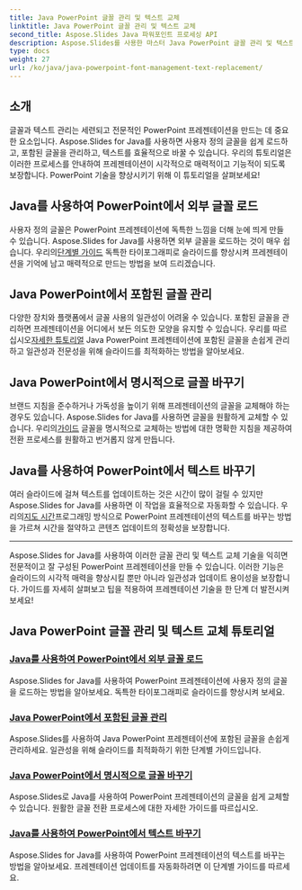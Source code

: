 ```yaml
---
title: Java PowerPoint 글꼴 관리 및 텍스트 교체
linktitle: Java PowerPoint 글꼴 관리 및 텍스트 교체
second_title: Aspose.Slides Java 파워포인트 프로세싱 API
description: Aspose.Slides를 사용한 마스터 Java PowerPoint 글꼴 관리 및 텍스트 대체. 사용자 정의 글꼴을 로드하고, 포함된 글꼴을 관리하고, 텍스트를 원활하게 바꾸는 방법을 알아보세요.
type: docs
weight: 27
url: /ko/java/java-powerpoint-font-management-text-replacement/
---
```

## 소개

글꼴과 텍스트 관리는 세련되고 전문적인 PowerPoint 프레젠테이션을 만드는 데 중요한 요소입니다. Aspose.Slides for Java를 사용하면 사용자 정의 글꼴을 쉽게 로드하고, 포함된 글꼴을 관리하고, 텍스트를 효율적으로 바꿀 수 있습니다. 우리의 튜토리얼은 이러한 프로세스를 안내하여 프레젠테이션이 시각적으로 매력적이고 기능적이 되도록 보장합니다. PowerPoint 기술을 향상시키기 위해 이 튜토리얼을 살펴보세요!

## Java를 사용하여 PowerPoint에서 외부 글꼴 로드
 사용자 정의 글꼴은 PowerPoint 프레젠테이션에 독특한 느낌을 더해 눈에 띄게 만들 수 있습니다. Aspose.Slides for Java를 사용하면 외부 글꼴을 로드하는 것이 매우 쉽습니다. 우리의[단계별 가이드](./load-external-font-powerpoint-java/) 독특한 타이포그래피로 슬라이드를 향상시켜 프레젠테이션을 기억에 남고 매력적으로 만드는 방법을 보여 드리겠습니다.

## Java PowerPoint에서 포함된 글꼴 관리
다양한 장치와 플랫폼에서 글꼴 사용의 일관성이 어려울 수 있습니다. 포함된 글꼴을 관리하면 프레젠테이션을 어디에서 보든 의도한 모양을 유지할 수 있습니다. 우리를 따르십시오[자세한 튜토리얼](./manage-embedded-fonts-java-powerpoint/) Java PowerPoint 프레젠테이션에 포함된 글꼴을 손쉽게 관리하고 일관성과 전문성을 위해 슬라이드를 최적화하는 방법을 알아보세요.

## Java PowerPoint에서 명시적으로 글꼴 바꾸기
 브랜드 지침을 준수하거나 가독성을 높이기 위해 프레젠테이션의 글꼴을 교체해야 하는 경우도 있습니다. Aspose.Slides for Java를 사용하면 글꼴을 원활하게 교체할 수 있습니다. 우리의[가이드](./replace-fonts-explicitly-java-powerpoint/) 글꼴을 명시적으로 교체하는 방법에 대한 명확한 지침을 제공하여 전환 프로세스를 원활하고 번거롭지 않게 만듭니다.

## Java를 사용하여 PowerPoint에서 텍스트 바꾸기
 여러 슬라이드에 걸쳐 텍스트를 업데이트하는 것은 시간이 많이 걸릴 수 있지만 Aspose.Slides for Java를 사용하면 이 작업을 효율적으로 자동화할 수 있습니다. 우리의[지도 시간](./replace-text-powerpoint-java/)프로그래밍 방식으로 PowerPoint 프레젠테이션의 텍스트를 바꾸는 방법을 가르쳐 시간을 절약하고 콘텐츠 업데이트의 정확성을 보장합니다.

---

Aspose.Slides for Java를 사용하여 이러한 글꼴 관리 및 텍스트 교체 기술을 익히면 전문적이고 잘 구성된 PowerPoint 프레젠테이션을 만들 수 있습니다. 이러한 기능은 슬라이드의 시각적 매력을 향상시킬 뿐만 아니라 일관성과 업데이트 용이성을 보장합니다. 가이드를 자세히 살펴보고 팁을 적용하여 프레젠테이션 기술을 한 단계 더 발전시켜 보세요!
## Java PowerPoint 글꼴 관리 및 텍스트 교체 튜토리얼
### [Java를 사용하여 PowerPoint에서 외부 글꼴 로드](./load-external-font-powerpoint-java/)
Aspose.Slides for Java를 사용하여 PowerPoint 프레젠테이션에 사용자 정의 글꼴을 로드하는 방법을 알아보세요. 독특한 타이포그래피로 슬라이드를 향상시켜 보세요.
### [Java PowerPoint에서 포함된 글꼴 관리](./manage-embedded-fonts-java-powerpoint/)
Aspose.Slides를 사용하여 Java PowerPoint 프레젠테이션에 포함된 글꼴을 손쉽게 관리하세요. 일관성을 위해 슬라이드를 최적화하기 위한 단계별 가이드입니다.
### [Java PowerPoint에서 명시적으로 글꼴 바꾸기](./replace-fonts-explicitly-java-powerpoint/)
Aspose.Slides로 Java를 사용하여 PowerPoint 프레젠테이션의 글꼴을 쉽게 교체할 수 있습니다. 원활한 글꼴 전환 프로세스에 대한 자세한 가이드를 따르십시오.
### [Java를 사용하여 PowerPoint에서 텍스트 바꾸기](./replace-text-powerpoint-java/)
Aspose.Slides for Java를 사용하여 PowerPoint 프레젠테이션의 텍스트를 바꾸는 방법을 알아보세요. 프레젠테이션 업데이트를 자동화하려면 이 단계별 가이드를 따르세요.